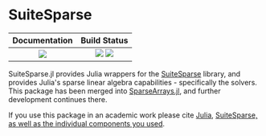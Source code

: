# SuiteSparse

| **Documentation**                                                 | **Build Status**                                                                                |
|:-----------------------------------------------------------------:|:-----------------------------------------------------------------------------------------------:|
|  [![][docs-img]][docs-url] | [![][ci-img]][ci-url] [![][codecov-img]][codecov-url] |

[docs-img]: https://img.shields.io/badge/docs-blue.svg
[docs-url]: https://suitesparse.juliasparse.org/dev/

[docs-v1-img]: https://img.shields.io/badge/docs-v1-blue.svg
[docs-v1-url]: https://suitesparse.juliasparse.org/v1/

[ci-img]: https://github.com/JuliaLang/SuiteSparse.jl/workflows/Run%20tests/badge.svg?branch=master
[ci-url]: https://github.com/JuliaLang/SuiteSparse.jl/actions?query=workflow%3A%22Run+tests%22

[codecov-img]: https://codecov.io/gh/JuliaLang/SuiteSparse.jl/branch/master/graph/badge.svg
[codecov-url]: https://codecov.io/gh/JuliaLang/SuiteSparse.jl

SuiteSparse.jl provides Julia wrappers for the [SuiteSparse](https://github.com/DrTimothyAldenDavis/SuiteSparse) library, and provides Julia's sparse linear algebra capabilities - specifically the solvers. This package has been merged into [SparseArrays.jl](https://github.com/JuliaSparse/SparseArrays.jl), and further development continues there.

If you use this package in an academic work please cite [Julia](https://github.com/JuliaLang/julia/blob/master/CITATION.bib), [SuiteSparse, as well as the individual components you used](https://github.com/DrTimothyAldenDavis/SuiteSparse/blob/master/CITATION.bib).
